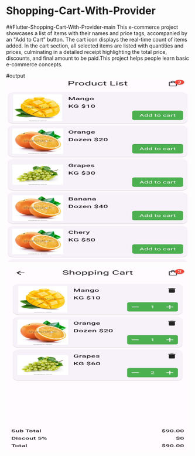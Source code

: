 # Shopping-Cart-With-Provider
##Flutter-Shopping-Cart-With-Provider-main
This e-commerce project showcases a list of items with their names and price tags, accompanied by an "Add to Cart" button. The cart icon displays the real-time count of items added. In the cart section, all selected items are listed with quantities and prices, culminating in a detailed receipt highlighting the total price, discounts, and final amount to be paid.This project helps people learn basic e-commerce concepts.


#output
<img src="https://github.com/TalhaAbbas-code/Shopping-Cart-With-Provider/blob/main/2455e948-8568-40d2-bfd0-b1a857fb94d5.jpg?raw=true"  width="500" height="500">

<img src="https://github.com/TalhaAbbas-code/Shopping-Cart-With-Provider/blob/main/9edadb5d-8d49-43a5-b715-9e7d06c7c8f3.jpg?raw=true"  width="500" height="500">

